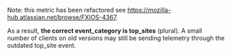 Note: this metric has been refactored see https://mozilla-hub.atlassian.net/browse/FXIOS-4367.

As a result, **the correct event_category is top_sites** (plural). A small number of clients on old versions may still be sending telemetry through the outdated top_site event. 
